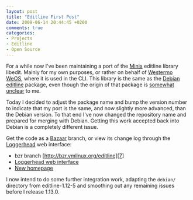 ```yaml
---
layout: post
title: "Editline First Post"
date: 2009-06-14 20:44:45 +0200
comments: true
categories:
- Projects
- Editline
- Open Source
---
```


For a while now I've been maintaining a port of the [Minix][1] editline
library libedit.  Mainly for my own purposes, or rather on behalf of
[Westermo WeOS][2], where it is used in the CLI.  This library is the
same as the [Debian editline][3] package, even though the origin of that
package is [somewhat unclear][4] to me.

Today I decided to adjust the package name and bump the version number
to indicate that my port is the same, and now slightly more advanced,
than the Debian version.  To that end I've now changed the repository
name and prepared for merging with Debian. Getting this work accepted
back into Debian is a completely different issue.

Get the code as a [Bazaar][5] branch, or view its change log through the
[Loggerhead][6] web interface:

* bzr branch [http://bzr.vmlinux.org/editline][7]
* [Loggerhead web interface][7]
* [New homepage][8]

I now intend to do some further integration work, adapting the `debian/`
directory from editline-1.12-5 and smoothing out any remaining issues
before I release 1.13.0.

[1]: http://www.cise.ufl.edu/~cop4600/cgi-bin/lxr/http/source.cgi/lib/editline/
[2]: http://www.westermo.com
[3]: https://packages.qa.debian.org/e/editline.html
[4]: https://lists.debian.org/debian-devel/2000/05/msg00548.html
[5]: http://www.bazaar-vcs.org
[6]: https://launchpad.net/loggerhead
[7]: http://git.troglobit.com/editline.git
[8]: http://troglobit.com/editline.html
